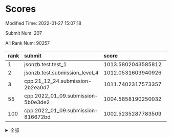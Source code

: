# Scores

Modified Time: 2022-01-27 15:07:18

Submit Num: 207

All Rank Num: 90257

| rank |               submit               |       score        |       sigma        | pk_num |
| :--- | :--------------------------------- | :----------------- | :----------------- | :----- |
| 1    | jsonzb.test.test_1                 | 1013.5802043585812 | 0.7948618314414926 | 1743   |
| 2    | jsonzb.test.submission_level_4     | 1012.0531603940926 | 0.775024877444042  | 1742   |
| 3    | cpp.21_12_24.submission-2b2ea0d7   | 1011.7402317573357 | 0.7921777292480586 | 1743   |
| 55   | cpp.2022_01_09.submission-5b0e3de2 | 1004.5858190250032 | 0.7128783565430261 | 1744   |
| 100  | cpp.2022_01_09.submission-816672bd | 1002.5235287783509 | 0.7093942831178514 | 1747   |


<details>
<summary>全部</summary>

| rank |                 submit                 |       score        |       sigma        | pk_num |
| :--- | :------------------------------------- | :----------------- | :----------------- | :----- |
| 1    | jsonzb.test.test_1                     | 1013.5802043585812 | 0.7948618314414926 | 1743   |
| 2    | jsonzb.test.submission_level_4         | 1012.0531603940926 | 0.775024877444042  | 1742   |
| 3    | cpp.21_12_24.submission-2b2ea0d7       | 1011.7402317573357 | 0.7921777292480586 | 1743   |
| 4    | gobigger.level_3.submission_level_3_31 | 1011.6421117986075 | 0.7592629458259006 | 1746   |
| 5    | gobigger.level_3.submission_level_3_2  | 1011.5479290521295 | 0.7820095121700817 | 1742   |
| 6    | gobigger.level_3.submission_level_3_8  | 1011.465037130063  | 0.762429952208839  | 1745   |
| 7    | gobigger.level_3.submission_level_3_30 | 1011.3669855731392 | 0.7899597875972967 | 1742   |
| 8    | gobigger.level_3.submission_level_3_27 | 1011.1042106411595 | 0.7776387423541928 | 1741   |
| 9    | gobigger.level_3.submission_level_3_35 | 1011.0424698890356 | 0.7522896101049119 | 1748   |
| 10   | gobigger.level_3.submission_level_3_9  | 1010.9547847738027 | 0.7704269833278723 | 1744   |
| 11   | gobigger.level_3.submission_level_3_29 | 1010.9222182081419 | 0.7592514636124907 | 1743   |
| 12   | gobigger.level_3.submission_level_3_44 | 1010.8692768254967 | 0.7937520671760976 | 1742   |
| 13   | gobigger.level_3.submission_level_3_24 | 1010.8453678183481 | 0.7434122986193417 | 1745   |
| 14   | gobigger.level_3.submission_level_3_32 | 1010.7971057059522 | 0.7632181963402833 | 1743   |
| 15   | gobigger.level_3.submission_level_3_42 | 1010.7488078030398 | 0.7521827450183578 | 1744   |
| 16   | gobigger.level_3.submission_level_3_49 | 1010.7468670814948 | 0.7730941161161061 | 1745   |
| 17   | gobigger.level_3.submission_level_3_6  | 1010.7442283225431 | 0.7718444313155232 | 1750   |
| 18   | gobigger.level_3.submission_level_3_11 | 1010.4460183132478 | 0.7542363804971389 | 1747   |
| 19   | gobigger.level_3.submission_level_3_20 | 1010.4250988907265 | 0.7593036228537716 | 1744   |
| 20   | gobigger.level_3.submission_level_3_3  | 1010.2920702642645 | 0.7578424465437942 | 1751   |
| 21   | gobigger.level_3.submission_level_3_1  | 1010.2541281662488 | 0.7449009771410487 | 1743   |
| 22   | gobigger.level_3.submission_level_3_5  | 1010.2517282808329 | 0.7526514445213226 | 1745   |
| 23   | gobigger.level_3.submission_level_3_48 | 1010.1491307771762 | 0.7671140595930699 | 1741   |
| 24   | gobigger.level_3.submission_level_3_37 | 1010.0385596327702 | 0.7670660340791161 | 1742   |
| 25   | gobigger.level_3.submission_level_3_10 | 1010.0331182196701 | 0.7587541882850883 | 1747   |
| 26   | gobigger.level_3.submission_level_3_4  | 1010.0203809614612 | 0.7670609174648817 | 1743   |
| 27   | gobigger.level_3.submission_level_3_40 | 1010.0056931712064 | 0.7747891663312612 | 1742   |
| 28   | gobigger.level_3.submission_level_3_23 | 1009.9931401398887 | 0.7467792438110811 | 1743   |
| 29   | gobigger.level_3.submission_level_3_13 | 1009.9646332105035 | 0.763008033845451  | 1746   |
| 30   | gobigger.level_3.submission_level_3_25 | 1009.9447295437614 | 0.7642240384646195 | 1741   |
| 31   | gobigger.level_3.submission_level_3_34 | 1009.8542115657706 | 0.744381013350405  | 1742   |
| 32   | gobigger.level_3.submission_level_3_16 | 1009.8308562346266 | 0.7783963168608474 | 1751   |
| 33   | gobigger.level_3.submission_level_3_21 | 1009.7947102128945 | 0.7457728965707149 | 1741   |
| 34   | gobigger.level_3.submission_level_3_14 | 1009.7874001631237 | 0.7508093190556879 | 1746   |
| 35   | gobigger.level_3.submission_level_3_0  | 1009.7328598887595 | 0.753383955202141  | 1737   |
| 36   | gobigger.level_3.submission_level_3_7  | 1009.7078061708418 | 0.7466197860885507 | 1743   |
| 37   | gobigger.level_3.submission_level_3_39 | 1009.6643002547075 | 0.7597460870708057 | 1741   |
| 38   | gobigger.level_3.submission_level_3_18 | 1009.5944036840301 | 0.7665047644585331 | 1744   |
| 39   | gobigger.level_3.submission_level_3_41 | 1009.5803876091917 | 0.7609655101707664 | 1742   |
| 40   | gobigger.level_3.submission_level_3_33 | 1009.5430407898731 | 0.7461820006947476 | 1744   |
| 41   | gobigger.level_3.submission_level_3_26 | 1009.501169681579  | 0.750149009797953  | 1742   |
| 42   | gobigger.level_3.submission_level_3_28 | 1009.4954676427503 | 0.7607626968646658 | 1745   |
| 43   | gobigger.level_3.submission_level_3_12 | 1009.465046845283  | 0.7631934069901231 | 1747   |
| 44   | gobigger.level_3.submission_level_3_15 | 1009.2853304351611 | 0.7375180348280244 | 1748   |
| 45   | gobigger.level_3.submission_level_3_17 | 1009.2822921337151 | 0.7420721123450277 | 1741   |
| 46   | gobigger.level_3.submission_level_3_46 | 1009.256491698402  | 0.768048312304009  | 1741   |
| 47   | gobigger.level_3.submission_level_3_38 | 1009.1781653222617 | 0.7590578422743306 | 1744   |
| 48   | gobigger.level_3.submission_level_3_43 | 1008.9931792419961 | 0.7484207413271378 | 1746   |
| 49   | gobigger.level_3.submission_level_3_19 | 1008.9744741853799 | 0.7361906612155024 | 1744   |
| 50   | gobigger.level_3.submission_level_3_36 | 1008.6883527616839 | 0.7507152446709112 | 1742   |
| 51   | gobigger.level_3.submission_level_3_47 | 1008.6795291820085 | 0.7489940043713059 | 1741   |
| 52   | gobigger.level_3.submission_level_3_22 | 1008.6090043593491 | 0.7468835482152921 | 1747   |
| 53   | gobigger.level_3.submission_level_3_45 | 1008.5837201302093 | 0.7553926365061876 | 1745   |
| 54   | gobigger.level_1.submission_level_1_33 | 1004.8403393447269 | 0.7281759563510666 | 1744   |
| 55   | cpp.2022_01_09.submission-5b0e3de2     | 1004.5858190250032 | 0.7128783565430261 | 1744   |
| 56   | gobigger.level_1.submission_level_1_40 | 1004.485828329604  | 0.7173947967963601 | 1743   |
| 57   | gobigger.level_1.submission_level_1_45 | 1004.4838994071121 | 0.7259346910327318 | 1748   |
| 58   | gobigger.level_1.submission_level_1_5  | 1004.4209724491923 | 0.7131120842949946 | 1743   |
| 59   | gobigger.level_1.submission_level_1_16 | 1004.2463923278314 | 0.7269762056318612 | 1743   |
| 60   | gobigger.level_1.submission_level_1_39 | 1004.2389842060697 | 0.719258141187126  | 1747   |
| 61   | gobigger.level_1.submission_level_1_49 | 1004.2350532724413 | 0.7226617020476661 | 1742   |
| 62   | gobigger.level_1.submission_level_1_11 | 1004.1889173045141 | 0.7160879218919486 | 1747   |
| 63   | gobigger.level_1.submission_level_1_44 | 1004.0771873228368 | 0.7315777740632119 | 1744   |
| 64   | gobigger.level_1.submission_level_1_43 | 1004.065850172902  | 0.7131866897312915 | 1746   |
| 65   | gobigger.level_1.submission_level_1_6  | 1003.8923277869443 | 0.7183826810103281 | 1741   |
| 66   | gobigger.level_1.submission_level_1_23 | 1003.85555819121   | 0.7247081466435419 | 1744   |
| 67   | gobigger.level_1.submission_level_1_21 | 1003.795494739463  | 0.72243210868771   | 1743   |
| 68   | gobigger.level_1.submission_level_1_28 | 1003.7924513297966 | 0.7249444582320264 | 1751   |
| 69   | gobigger.level_1.submission_level_1_36 | 1003.7760317688359 | 0.731293224198415  | 1744   |
| 70   | gobigger.level_1.submission_level_1_32 | 1003.7246049240997 | 0.7175735712503785 | 1750   |
| 71   | gobigger.level_1.submission_level_1_30 | 1003.6636413287881 | 0.7159598802038731 | 1745   |
| 72   | gobigger.level_1.submission_level_1_38 | 1003.6616119093391 | 0.7216267359249001 | 1740   |
| 73   | gobigger.level_1.submission_level_1_20 | 1003.6410403718189 | 0.723933713473783  | 1741   |
| 74   | gobigger.level_1.submission_level_1_17 | 1003.6163169738882 | 0.7349694080368865 | 1744   |
| 75   | gobigger.level_1.submission_level_1_18 | 1003.5931346197787 | 0.7371310839895254 | 1739   |
| 76   | gobigger.level_1.submission_level_1_22 | 1003.5770581489401 | 0.7205037206527614 | 1745   |
| 77   | gobigger.level_1.submission_level_1_47 | 1003.5456410031506 | 0.7134013342477022 | 1745   |
| 78   | gobigger.level_1.submission_level_1_2  | 1003.5380089095006 | 0.7142616211157783 | 1745   |
| 79   | gobigger.level_1.submission_level_1_26 | 1003.5251063965012 | 0.7240307361008731 | 1744   |
| 80   | gobigger.level_1.submission_level_1_7  | 1003.4981075514988 | 0.7142113560854083 | 1740   |
| 81   | gobigger.level_1.submission_level_1_10 | 1003.473813422697  | 0.723048232099951  | 1745   |
| 82   | gobigger.level_1.submission_level_1_1  | 1003.4475137089922 | 0.7151237287304519 | 1744   |
| 83   | gobigger.level_1.submission_level_1_3  | 1003.4469025990211 | 0.719085782179954  | 1745   |
| 84   | gobigger.level_1.submission_level_1_48 | 1003.3630460363769 | 0.7350522093105724 | 1742   |
| 85   | gobigger.level_1.submission_level_1_14 | 1003.2582628130575 | 0.7339722093391199 | 1748   |
| 86   | gobigger.level_1.submission_level_1_15 | 1003.2158437970538 | 0.7151065866067862 | 1737   |
| 87   | gobigger.level_1.submission_level_1_37 | 1003.1591770943357 | 0.7291787613426641 | 1741   |
| 88   | gobigger.level_1.submission_level_1_34 | 1003.1392680091712 | 0.7144176906574812 | 1749   |
| 89   | gobigger.level_1.submission_level_1_4  | 1003.0532559363404 | 0.7171130577117981 | 1745   |
| 90   | gobigger.level_1.submission_level_1_41 | 1003.0384383970993 | 0.7075313864398962 | 1741   |
| 91   | gobigger.level_1.submission_level_1_24 | 1003.0014817312662 | 0.7247955385702393 | 1742   |
| 92   | gobigger.level_1.submission_level_1_42 | 1002.9228506364129 | 0.7149444931791392 | 1747   |
| 93   | gobigger.level_1.submission_level_1_9  | 1002.8692714518978 | 0.7175761832688144 | 1747   |
| 94   | gobigger.level_1.submission_level_1_29 | 1002.802357500937  | 0.707178954575657  | 1743   |
| 95   | gobigger.level_1.submission_level_1_25 | 1002.7343291522986 | 0.7135105571567258 | 1744   |
| 96   | gobigger.level_1.submission_level_1_31 | 1002.6523095327626 | 0.707129781000113  | 1743   |
| 97   | gobigger.level_1.submission_level_1_13 | 1002.6317265813659 | 0.7162924041261015 | 1739   |
| 98   | gobigger.level_1.submission_level_1_27 | 1002.6085237730539 | 0.7229257409821632 | 1747   |
| 99   | gobigger.level_1.submission_level_1_0  | 1002.5798134736568 | 0.7155390405137048 | 1744   |
| 100  | cpp.2022_01_09.submission-816672bd     | 1002.5235287783509 | 0.7093942831178514 | 1747   |
| 101  | gobigger.level_1.submission_level_1_8  | 1002.3871840855898 | 0.7237713225336491 | 1749   |
| 102  | gobigger.level_1.submission_level_1_46 | 1002.1446037661331 | 0.712509520617508  | 1747   |
| 103  | gobigger.level_1.submission_level_1_19 | 1002.0213665994953 | 0.709442561751175  | 1745   |
| 104  | gobigger.level_1.submission_level_1_35 | 1001.9779791007348 | 0.7089419529691852 | 1742   |
| 105  | gobigger.level_1.submission_level_1_12 | 1001.5224377454432 | 0.7225760303516128 | 1748   |
| 106  | gobigger.random.submission_random_19   | 997.6518748247131  | 0.7036061559069691 | 1746   |
| 107  | gobigger.random.submission_random_39   | 997.3486643093179  | 0.7077764425513737 | 1747   |
| 108  | gobigger.random.submission_random_28   | 997.1707321435892  | 0.7139027770135115 | 1750   |
| 109  | gobigger.random.submission_random_21   | 996.8907802285274  | 0.7089808207164476 | 1751   |
| 110  | gobigger.random.submission_random_13   | 996.7793664485654  | 0.7073196631063005 | 1750   |
| 111  | gobigger.random.submission_random_14   | 996.5856652183624  | 0.7146656871731739 | 1746   |
| 112  | gobigger.random.submission_random_44   | 996.5602215370152  | 0.6977632859242895 | 1741   |
| 113  | gobigger.random.submission_random_35   | 996.5274765981995  | 0.7275579262397781 | 1744   |
| 114  | gobigger.random.submission_random_38   | 996.4924408074318  | 0.7031676898275492 | 1744   |
| 115  | gobigger.random.submission_random_36   | 996.4791970297343  | 0.7055105584556951 | 1745   |
| 116  | gobigger.random.submission_random_42   | 996.4730061837963  | 0.707381655650376  | 1746   |
| 117  | gobigger.random.submission_random_46   | 996.4236492085138  | 0.7170369100013314 | 1748   |
| 118  | gobigger.random.submission_random_45   | 996.3781525960054  | 0.7146253933548603 | 1746   |
| 119  | gobigger.random.submission_random_33   | 996.3150209537826  | 0.71896150980444   | 1741   |
| 120  | gobigger.random.submission_random_4    | 996.281187795978   | 0.7072003085562703 | 1745   |
| 121  | gobigger.random.submission_random_23   | 996.2243268958282  | 0.707604541798731  | 1744   |
| 122  | gobigger.random.submission_random_49   | 996.1983785489685  | 0.7202358073191772 | 1745   |
| 123  | gobigger.random.submission_random_7    | 996.1570836044091  | 0.7179750364289148 | 1745   |
| 124  | gobigger.random.submission_random_30   | 996.1039463487099  | 0.7050610165980317 | 1747   |
| 125  | gobigger.random.submission_random_47   | 996.0872665823239  | 0.7088051178992703 | 1747   |
| 126  | gobigger.random.submission_random_48   | 996.072123057843   | 0.7113711447094296 | 1740   |
| 127  | gobigger.random.submission_random_37   | 996.0469095792732  | 0.7090678804411648 | 1752   |
| 128  | gobigger.random.submission_random_11   | 995.9930178399629  | 0.7120538853758849 | 1741   |
| 129  | gobigger.random.submission_random_43   | 995.9655898451473  | 0.7262100668016905 | 1747   |
| 130  | gobigger.random.submission_random_3    | 995.9430850708138  | 0.7153244416372233 | 1747   |
| 131  | gobigger.random.submission_random_31   | 995.9155952477926  | 0.7087611972241648 | 1744   |
| 132  | gobigger.random.submission_random_12   | 995.889135980596   | 0.7151396291267367 | 1742   |
| 133  | gobigger.random.submission_random_18   | 995.8310635756291  | 0.7111150251133954 | 1746   |
| 134  | gobigger.random.submission_random_5    | 995.8102261728117  | 0.7233485228904333 | 1744   |
| 135  | gobigger.random.submission_random_40   | 995.7274603233369  | 0.7126959461700472 | 1744   |
| 136  | gobigger.random.submission_random_9    | 995.7215095211765  | 0.7054833213217533 | 1747   |
| 137  | gobigger.random.submission_random_2    | 995.709435408146   | 0.7144486129660085 | 1744   |
| 138  | gobigger.random.submission_random_22   | 995.5910880146312  | 0.7196668901253406 | 1743   |
| 139  | gobigger.random.submission_random_16   | 995.5640949278669  | 0.7148858050226818 | 1747   |
| 140  | gobigger.random.submission_random_34   | 995.5525383805374  | 0.709537758885902  | 1742   |
| 141  | gobigger.random.submission_random_6    | 995.5183354213804  | 0.722801783311815  | 1743   |
| 142  | gobigger.random.submission_random_26   | 995.4599798218212  | 0.7196889744695683 | 1744   |
| 143  | gobigger.random.submission_random_1    | 995.434708582425   | 0.7078782389440691 | 1742   |
| 144  | gobigger.random.submission_random_29   | 995.3796495157604  | 0.7144577641792977 | 1747   |
| 145  | gobigger.random.submission_random_24   | 995.1691731904813  | 0.7070233422607295 | 1742   |
| 146  | gobigger.random.submission_random_10   | 995.1074941223164  | 0.7118645486116796 | 1744   |
| 147  | gobigger.random.submission_random_27   | 995.0446143692596  | 0.7208658252468465 | 1740   |
| 148  | gobigger.random.submission_random_15   | 995.0420841757597  | 0.7240187139465081 | 1740   |
| 149  | gobigger.random.submission_random_32   | 994.9932302317994  | 0.7214946720343266 | 1742   |
| 150  | gobigger.random.submission_random_41   | 994.8715288966628  | 0.7207000762289307 | 1746   |
| 151  | gobigger.random.submission_random_20   | 994.8093854528931  | 0.7218371042475697 | 1743   |
| 152  | gobigger.random.submission_random_8    | 994.7729005858527  | 0.721313184950489  | 1743   |
| 153  | gobigger.random.submission_random_17   | 994.5832222108453  | 0.7228946167453913 | 1743   |
| 154  | gobigger.random.submission_random_0    | 994.5716957991727  | 0.7179561751606481 | 1737   |
| 155  | gobigger.random.submission_random_25   | 994.4958253014776  | 0.7253985731808625 | 1742   |
| 156  | gobigger.level_2.submission_level_2_26 | 993.9720721918923  | 0.7207115878764807 | 1744   |
| 157  | gobigger.level_2.submission_level_2_25 | 993.9014702166057  | 0.723011870031412  | 1743   |
| 158  | gobigger.level_2.submission_level_2_13 | 993.3591152454428  | 0.7291146032120649 | 1745   |
| 159  | gobigger.level_2.submission_level_2_39 | 993.2876389566818  | 0.742203204788516  | 1747   |
| 160  | gobigger.level_2.submission_level_2_2  | 993.207781391869   | 0.7323761765645995 | 1747   |
| 161  | gobigger.level_2.submission_level_2_23 | 993.1674101286494  | 0.7375785388474554 | 1744   |
| 162  | gobigger.level_2.submission_level_2_22 | 993.0296802860469  | 0.7538674573694016 | 1738   |
| 163  | gobigger.level_2.submission_level_2_29 | 992.8110566970919  | 0.7370130942621034 | 1740   |
| 164  | gobigger.level_2.submission_level_2_46 | 992.756384803459   | 0.7315210867315806 | 1741   |
| 165  | gobigger.level_2.submission_level_2_45 | 992.7537611058566  | 0.7673478360444128 | 1744   |
| 166  | gobigger.level_2.submission_level_2_17 | 992.730581258727   | 0.7433524569555593 | 1749   |
| 167  | gobigger.level_2.submission_level_2_5  | 992.6509502611175  | 0.7483375836176842 | 1740   |
| 168  | gobigger.level_2.submission_level_2_34 | 992.446512783272   | 0.7578013521846243 | 1745   |
| 169  | gobigger.level_2.submission_level_2_31 | 992.4300394625919  | 0.7481302615514793 | 1746   |
| 170  | gobigger.level_2.submission_level_2_9  | 992.3734877833986  | 0.7259797160153841 | 1751   |
| 171  | gobigger.level_2.submission_level_2_7  | 992.352059564719   | 0.7411369262474743 | 1743   |
| 172  | gobigger.level_2.submission_level_2_47 | 992.140133809504   | 0.7525167706374718 | 1745   |
| 173  | gobigger.level_2.submission_level_2_18 | 992.123453366736   | 0.7480882872725222 | 1743   |
| 174  | gobigger.level_2.submission_level_2_1  | 992.0905712690056  | 0.7540365813428702 | 1743   |
| 175  | gobigger.level_2.submission_level_2_0  | 992.0287460275314  | 0.748730374406909  | 1745   |
| 176  | gobigger.level_2.submission_level_2_6  | 991.9234047014525  | 0.7560025416215934 | 1747   |
| 177  | gobigger.level_2.submission_level_2_41 | 991.9069884206533  | 0.7389288311055294 | 1747   |
| 178  | gobigger.level_2.submission_level_2_4  | 991.843621611594   | 0.7612863675352178 | 1740   |
| 179  | gobigger.level_2.submission_level_2_36 | 991.8096498734194  | 0.7501071477856566 | 1747   |
| 180  | gobigger.level_2.submission_level_2_12 | 991.7632202206257  | 0.7467892684635774 | 1741   |
| 181  | gobigger.level_2.submission_level_2_48 | 991.7517569371041  | 0.7606346932454926 | 1741   |
| 182  | gobigger.level_2.submission_level_2_16 | 991.7177301117457  | 0.738673145425565  | 1745   |
| 183  | gobigger.level_2.submission_level_2_32 | 991.7016249659752  | 0.7342022738163536 | 1747   |
| 184  | gobigger.level_2.submission_level_2_3  | 991.6823272924074  | 0.7454921689617999 | 1746   |
| 185  | gobigger.level_2.submission_level_2_11 | 991.6346893681356  | 0.7523859963734786 | 1747   |
| 186  | gobigger.level_2.submission_level_2_27 | 991.5787344610784  | 0.7599441948106795 | 1747   |
| 187  | gobigger.level_2.submission_level_2_15 | 991.5039410123389  | 0.7338671072252275 | 1739   |
| 188  | gobigger.level_2.submission_level_2_38 | 991.2709133030922  | 0.7560263473176366 | 1743   |
| 189  | gobigger.level_2.submission_level_2_10 | 991.2649767848387  | 0.738635417858818  | 1741   |
| 190  | gobigger.level_2.submission_level_2_21 | 991.227217810844   | 0.753509674109971  | 1741   |
| 191  | gobigger.level_2.submission_level_2_24 | 991.2006206592208  | 0.7457322302165802 | 1742   |
| 192  | gobigger.level_2.submission_level_2_14 | 991.1764110162559  | 0.7494034493461317 | 1748   |
| 193  | gobigger.level_2.submission_level_2_40 | 991.049740445951   | 0.7719080194691665 | 1744   |
| 194  | gobigger.level_2.submission_level_2_42 | 991.0444260540062  | 0.7432842010672736 | 1749   |
| 195  | gobigger.level_2.submission_level_2_44 | 991.0201767631809  | 0.7617766112951596 | 1746   |
| 196  | gobigger.level_2.submission_level_2_20 | 990.9915173914669  | 0.7642218468291813 | 1738   |
| 197  | gobigger.level_2.submission_level_2_35 | 990.961019410077   | 0.7661009333889023 | 1738   |
| 198  | gobigger.level_2.submission_level_2_19 | 990.8950041117249  | 0.7740031558368626 | 1742   |
| 199  | gobigger.level_2.submission_level_2_49 | 990.8791084117554  | 0.745558058845591  | 1745   |
| 200  | gobigger.level_2.submission_level_2_30 | 990.8098288982503  | 0.7556075854799778 | 1744   |
| 201  | gobigger.level_2.submission_level_2_33 | 990.5405769776978  | 0.7495067594479139 | 1739   |
| 202  | gobigger.level_2.submission_level_2_8  | 990.4773653980492  | 0.7573794727656676 | 1742   |
| 203  | gobigger.level_2.submission_level_2_37 | 990.4540780583977  | 0.7638197847684959 | 1746   |
| 204  | gobigger.level_2.submission_level_2_28 | 990.0980882211993  | 0.7605084089277928 | 1742   |
| 205  | gobigger.level_2.submission_level_2_43 | 989.7883907072098  | 0.7809171477476086 | 1742   |
| 206  | gobigger.none.submission_none_1        | 978.504177754071   | 1.2205017840164718 | 1741   |
| 207  | gobigger.none.submission_none_0        | 975.1308326120392  | 1.358392124778278  | 1745   |

</details>